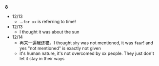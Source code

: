**8**
- 12/13
	- ...`for xx` is referring to time!
- 12/13
	- I thought it was about the sun
- 12/14
	- 再来一遍我还错。I thought `shy` was not mentioned, it was `fear`! and yes "not mentioned" is exactly not given
	- it's human nature, it's not overcomed by xx people. They just don't let it stay in their ways